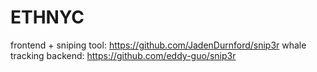 # ETHNYC
frontend + sniping tool: https://github.com/JadenDurnford/snip3r
whale tracking backend: https://github.com/eddy-guo/snip3r

